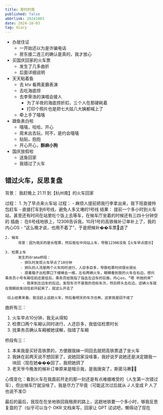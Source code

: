```yaml
---
title: 那时的我
published: false
abbrlink: 20241003
date: 2024-10-03
tag: diary
---
```


- 办居住证
  - 一开始还以为是诈骗电话
  - 房东接二连三的确认是真的，我才放心
- 买国庆回家的火车票
  - 发生了几多曲折
  - 后面详细说明
- 天天粘着鱼
  - 去 ktv 看两麦霸表演
  - 去吃海底捞
  - 去李荣浩的演唱会接人
    - 为了半夜的海底捞折扣，三个人在那硬耗着
    - 打印个照片也是把七大姑八大姨都喊上了
  - 牵上手了嘻嘻
- 跟鱼表白啦
  - 嘻嘻，哈哈，开心
  - 周末出去玩，阿不，是约会嘻嘻
  - 贴贴，抱抱
  - 开心开心，**酥麻小狗**
- 国庆放假啦
  - 送鱼回家
  - 我错过了火车

## 错过火车，反思复盘
背景： 我赶晚上 21.11 到【杭州南】的火车回家

过程： 
    1. 为了早点来火车站
       过程：
          - 麻烦人提前把我行李拿出来，我下班直接拎包赶车
          - 直接打车到6号线，避免人多又堵的1号线
       结果： 提前一个多小时到火车站，甚至还有时间在站里吃个饭上去等车，在候车厅坐着的时候还有三四十分钟空的
       插曲： 在6号线地铁上，12306告诉我，10月1号的高铁候补订单补上了，我的内心OS - “这么晚才说，也用不着了”，于是把候补��车票🎫退了
 
    2. 候车
          背景：因为我买的是长程票，然后我在中间站上车，导致12306没有【火车早点提示】

    3. 检票上车
          发生的drama桥段：
           - 排队时发现火车早点了10分钟
           - 排队的人流是两个火车同时进行，人巨多巨多，导致检票时间很长很长
           - 提着箱子出检票口下楼梯去一楼，左右两辆火车，眼睛看到我的火车在右边，想问乘务员小号车厢往前还是往后，乘务员给我指了指去左边车的后面，内心os，“嗯 听她的来”
            - 我来到左边车的后边，发现车次不是我的目标车次，然后转头去右边，这辆火车就在我眼前发动往前开起来了，就这么开走了

     综上结果来看，我没赶上这趟火车，然后看明天的车次也🈚️，这家我是回不成了

曲折有三：
 1.  火车早点10分钟，我无从得知
 2.  检票口两个车厢认同时进行，人还巨多，我低估检票时长
 3. 找乘务员确认车厢被她误解，指错了车厢

桥段有三：
 1. 本来我是买好高铁票的，方便跟我妹一同回去就把高铁票退了坐火车
 2. 我妹在前两天说不想回家了，说她回家没啥事，我好说歹说她还是决定跟我一块回（现在她���回了，我把她鸽了
 3. 老天爷今晚发的候补订单原来是暗示我，是我唐突了，斯密马赛🙏🏻
 
心情变化：看到火车在我面前开走的那一刻还是有点难绷难受的（人生第一次错过车），但出候车厅就没啥了，我是尽力了毕竟（可能这次过后就从 J 人变成 P 人了也说不准🙃

最后的最后，我现在在坐地铁回我租房的路上，这趟地铁要一个多小时，够我反思复盘的了（似乎可以当个 OKR 文档来写，回家让 GPT 试试吧，懒得动了现在
